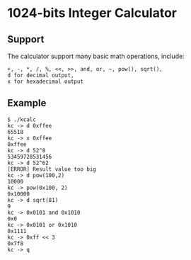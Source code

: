 # 1024-bits Integer Calculator

## Support

The calculator support many basic math operations, include:
```
+, -, *, /, %, <<, >>, and, or, ~, pow(), sqrt(),
d for decimal output,
x for hexadecimal output

```

## Example

```
$ ./kcalc
kc -> d 0xffee
65518
kc -> x 0xffee
0xffee
kc -> d 52^8
53459728531456
kc -> d 52^62
[ERROR] Result value too big
kc -> d pow(100,2)
10000
kc -> pow(0x100, 2)
0x10000
kc -> d sqrt(81)
9
kc -> 0x0101 and 0x1010
0x0
kc -> 0x0101 or 0x1010
0x1111
kc -> 0xff << 3
0x7f8
kc -> q
```
